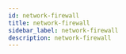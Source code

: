 ```yaml
---
id: network-firewall
title: network-firewall
sidebar_label: network-firewall
description: network-firewall
---
```


